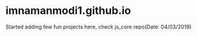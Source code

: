# imnamanmodi1.github.io
Started adding few fun projects here, check js_core repo(Date: 04/03/2019)
